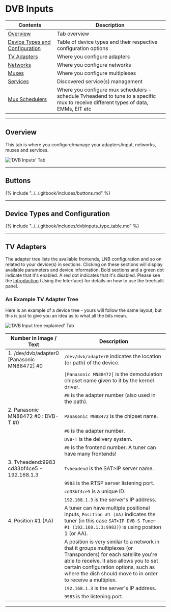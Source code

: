 # DVB Inputs

Contents                                                         | Description
-----------------------------------------------------------------|-------------------------------------
[Overview](#overview)                                            | Tab overview
[Device Types and Configuration](#device-types-and-configuration)| Table of device types and their respective configuration options
[TV Adapters](#tv-adapters)                                      | Where you configure adapters
[Networks](class/mpegts_network)                                 | Where you configure networks
[Muxes](class/mpegts_mux)                                        | Where you configure multiplexes
[Services](class/mpegts_service)                                 | Discovered service(s) management
[Mux Schedulers](class/mpegts_mux_sched)                         | Where you configure mux schedulers - schedule Tvheadend to tune to a specific mux to receive different types of data, EMMs, EIT etc

---

## Overview

This tab is where you configure/manage your adapters/input,
networks, muxes and services.


!['DVB Inputs' Tab](static/img/doc/dvbinputs/dvbinput_tab.png)

---

## Buttons

{% include "../../.gitbook/includes/buttons.md" %}

---

## Device Types and Configuration

{% include "../../.gitbook/includes/dvbinputs_type_table.md" %}

---

## TV Adapters

The adapter tree lists the available frontends, LNB configuration and
so on related to your device(s) in sections. Clicking on these sections
will display available parameters and device information. Bold sections
and a green dot indicate that it's enabled. A red dot indicates that it's
disabled. Please see the [Introduction](introduction) (Using the Interface) for
details on how to use the tree/split panel.

### An Example TV Adapter Tree

Here is an example of a device tree - yours will follow the same layout,
but this is just to give you an idea as to what all the bits mean.

!['DVB Input tree explained' Tab](static/img/doc/dvbinputs/the_tree_explained.png)

Number in Image / Text                               | Description
-----------------------------------------------------|------------------------------------
1. /dev/dvb/adapter0 [Panasonic MN88472] #0          | `/dev/dvb/adapter0` indicates the location (or path) of the device.
                                                     | `[Panasonic MN88472]` is the demodulation chipset name given to it by the kernel driver.
                                                     | `#0` is the adapter number (also used in the path).
2. Panasonic MN88472 #0 : DVB-T #0                   | `Panasonic MN88472` is the chipset name.
                                                     | `#0` is the adapter number.
                                                     | `DVB-T` is the delivery system.
                                                     | `#0` is the frontend number. A tuner can have many frontends!
3. Tvheadend:9983 cd33bf4ce5 - 192.168.1.3           | `Tvheadend` is the SAT>IP server name.
                                                     | `9983` is the RTSP server listening port.
                                                     | `cd33bf4ce5` is a unique ID.
                                                     | `192.168.1.3` is the server's IP address.
4. Position #1 (AA)                                  | A tuner can have multiple positional inputs, `Position #1 (AA)` indicates the tuner (in this case `SAT>IP DVB-S Tuner #1 (192.168.1.3:9983)`) is using position 1 (or AA).
                                                     | A position is very similar to a network in that it groups multiplexes (or Transponders) for each satellite you're able to receive. It also allows you to set certain configuration options, such as where the dish should move to in order to receive a multiplex.
                                                     | `192.168.1.3` is the server's IP address.
                                                     | `9983` is the listening port.

---
